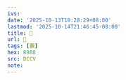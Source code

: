 ```yaml
---
ivs:
date: '2025-10-13T10:28:29+08:00'
lastmod: '2025-10-14T21:46:45-08:00'
title: 􃖍
url: 􃖍
tags: [覈]
hex: 8988
src: DCCV
note:
---
```

